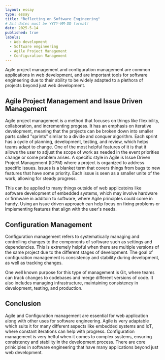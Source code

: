```yaml
---
layout: essay
type: essay
title: "Reflecting on Software Engineering"
# All dates must be YYYY-MM-DD format!
date: 2025-5-14
published: true
labels:
  - Web development
  - Software engineering
  - Agile Project Management
  - Configuration Management
---
```




  Agile project management and configuration management are common applications in web development, and are important tools for software engineering due to their ability to be widely adapted to a plethora of projects beyond just web development.

## Agile Project Management and Issue Driven Management
  Agile project management is a method that focuses on things like fliexibility, collaboration, and incrementing progess. It has an emphasis on iterative development, meaning that the projects can be broken down into smaller parts called "sprints" similar to a divide and conquer algorithm. Each sprint has a cycle of planning, development, testing, and review, which helps teams adapt to change. One  of the most helpful features of it is that it allows the user to adjust the scope of work as needed in the event priorities change or some problem arises. A specific style in Agile is Issue Driven Project Management (IDPM) where a project is organized to address specific issues. Issues is a blanket term that covers things from bugs to new features that have some priority. Each issue is seen as a smaller unite of the work, allowing for steady progress.

  This can be applied to many things outside of web applicatoins like software development of embedded systems, which may involve hardware or firmware in additoin to software, where Agile principles could come in handy. Using an issue driven approach can help focus on fixing problems or implementing features that align with the user's needs.

## Configuration Management
  Configuration management refers to systematically managing and controlling changes to the components of software such as settings and dependencies. This is extremely helpful when there are multiple versions of the same project due to the different stages of development. The goal of configuration management is consistency and stability during development, as well as tracking changes.

  One well known purpose for this type of management is Git, where teams can track changes to codebases and merge different versions of code. It also includes managing infrastructure, maintaining consistency in development, testing, and production.

## Conclusion
  Agile and Configuration management are essential for web application along with other uses for software engineering. Agile is very adaptable which suits it for many different aspects like embedded systems and IoT, where constant iterations can help with progress. Configuration management is very helful when it comes to complex systems, ensuring consistency and stability in the development process. There are core priniciples in software engineering that have many applications beyond just web development.
